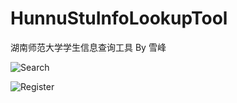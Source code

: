 # HunnuStuInfoLookupTool
湖南师范大学学生信息查询工具 By 雪峰


![Search](http://lazypenguin.qiniudn.com/image/20161228/Search.gif)  

![Register](http://lazypenguin.qiniudn.com/image/20161228/Register.gif)  

